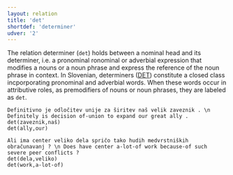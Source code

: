 ```yaml
---
layout: relation
title: 'det'
shortdef: 'determiner'
udver: '2'
---
```


The relation determiner (`det`) holds between a nominal head and its determiner, i.e. a pronominal ronominal or adverbial expression that modifies a nouns or a noun phrase and express the reference of the noun phrase in context. In Slovenian, determiners ([DET](https://universaldependencies.org/sl/pos/DET)) constitute a closed class incporporating pronominal and adverbial words. When these words occur in attributive roles, as premodifiers of nouns or noun phrases, they are labeled as `det`.  

~~~ sdparse
Definitivno je odločitev unije za širitev naš velik zaveznik . \n Definitely is decision of-union to expand our great ally .
det(zaveznik,naš)
det(ally,our)
~~~
~~~ sdparse
Ali ima center veliko dela spričo tako hudih medvrstniških obračunavanj ? \n Does have center a-lot-of work because-of such severe peer conflicts ?
det(dela,veliko)
det(work,a-lot-of)
~~~
<!-- Interlanguage links updated Po 6. listopadu 2023, 21:42:48 CET -->
